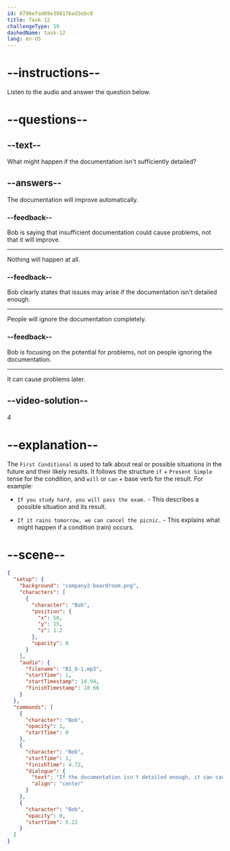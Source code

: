 ```yaml
---
id: 6796efad69e398176ad3ebc8
title: Task 12
challengeType: 19
dashedName: task-12
lang: en-US
---
```


<!-- (Audio) Bob: If the documentation isn't detailed enough, it can cause problems later. -->

# --instructions--

Listen to the audio and answer the question below.

# --questions--

## --text--

What might happen if the documentation isn't sufficiently detailed?

## --answers--

The documentation will improve automatically.

### --feedback--

Bob is saying that insufficient documentation could cause problems, not that it will improve.

---

Nothing will happen at all.

### --feedback--

Bob clearly states that issues may arise if the documentation isn't detailed enough.

---

People will ignore the documentation completely.

### --feedback--

Bob is focusing on the potential for problems, not on people ignoring the documentation.

---

It can cause problems later.

## --video-solution--

4

# --explanation--

The `First Conditional` is used to talk about real or possible situations in the future and their likely results. It follows the structure `if` + `Present Simple` tense for the condition, and `will` or `can` + base verb for the result. For example:

- `If you study hard, you will pass the exam.` - This describes a possible situation and its result.  

- `If it rains tomorrow, we can cancel the picnic.` - This explains what might happen if a condition (rain) occurs.

# --scene--

```json
{
  "setup": {
    "background": "company2-boardroom.png",
    "characters": [
      {
        "character": "Bob",
        "position": {
          "x": 50,
          "y": 15,
          "z": 1.2
        },
        "opacity": 0
      }
    ],
    "audio": {
      "filename": "B1_8-1.mp3",
      "startTime": 1,
      "startTimestamp": 14.94,
      "finishTimestamp": 18.66
    }
  },
  "commands": [
    {
      "character": "Bob",
      "opacity": 1,
      "startTime": 0
    },
    {
      "character": "Bob",
      "startTime": 1,
      "finishTime": 4.72,
      "dialogue": {
        "text": "If the documentation isn't detailed enough, it can cause problems later.",
        "align": "center"
      }
    },
    {
      "character": "Bob",
      "opacity": 0,
      "startTime": 5.22
    }
  ]
}
```
